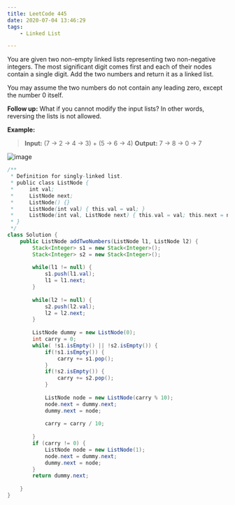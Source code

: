 ```yaml
---
title: LeetCode 445
date: 2020-07-04 13:46:29
tags:
    - Linked List

---
```

You are given two non-empty linked lists representing two non-negative integers. The most significant digit comes first and each of their nodes contain a single digit. Add the two numbers and return it as a linked list.

You may assume the two numbers do not contain any leading zero, except the number 0 itself.

**Follow up:**
What if you cannot modify the input lists? In other words, reversing the lists is not allowed.

**Example:**
> **Input:** (7 -> 2 -> 4 -> 3) + (5 -> 6 -> 4)
  **Output:** 7 -> 8 -> 0 -> 7

![image](https://images.xiaozhuanlan.com/photo/2019/3b0e95a2e5c00ab1071a7232ca329e62.gif)

```java
/**
 * Definition for singly-linked list.
 * public class ListNode {
 *     int val;
 *     ListNode next;
 *     ListNode() {}
 *     ListNode(int val) { this.val = val; }
 *     ListNode(int val, ListNode next) { this.val = val; this.next = next; }
 * }
 */
class Solution {
    public ListNode addTwoNumbers(ListNode l1, ListNode l2) {
        Stack<Integer> s1 = new Stack<Integer>();
        Stack<Integer> s2 = new Stack<Integer>();
        
        while(l1 != null) {
            s1.push(l1.val);
            l1 = l1.next;
        }
        
        while(l2 != null) {
            s2.push(l2.val);
            l2 = l2.next;
        }
        
        ListNode dummy = new ListNode(0);
        int carry = 0;
        while( !s1.isEmpty() || !s2.isEmpty()) {
            if(!s1.isEmpty()) {
                carry += s1.pop();
            }
            if(!s2.isEmpty()) {
                carry += s2.pop();
            }
            
            ListNode node = new ListNode(carry % 10);
            node.next = dummy.next;
            dummy.next = node;
            
            carry = carry / 10;
            
        }
        if (carry != 0) {
            ListNode node = new ListNode(1);
            node.next = dummy.next;
            dummy.next = node;
        }
        return dummy.next;
            
    }
}
```